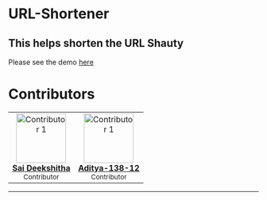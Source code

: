 # URL-Shortener
This helps shorten the URL Shauty
---
Please see the demo [here](https://url-shortener-eosin-nu.vercel.app/)

# Contributors
<div align="left">
  <table>
    <tr>
       </td>
      <td align="center">
        <a href="https://github.com/Sai-Deekshitha2004">
          <img src="https://avatars.githubusercontent.com/u/181577787?v=4" width="100px;" alt="Contributor 1"/><br />
          <b>Sai Deekshitha</b>
        </a><br />
        <sub>Contributor</sub>
      </td>
      <td align="center">
        <a href="https://github.com/Aditya-138-12">
          <img src="https://avatars.githubusercontent.com/u/143502508?s=400&u=641fdcccdcf4b96951cb455eea1756a4ec05bed9&v=4" width="100px;" alt="Contributor 1"/><br />
          <b>Aditya-138-12</b>
        </a><br />
        <sub>Contributor</sub>
      </td>
    </tr>
  </table>
</div>

---
